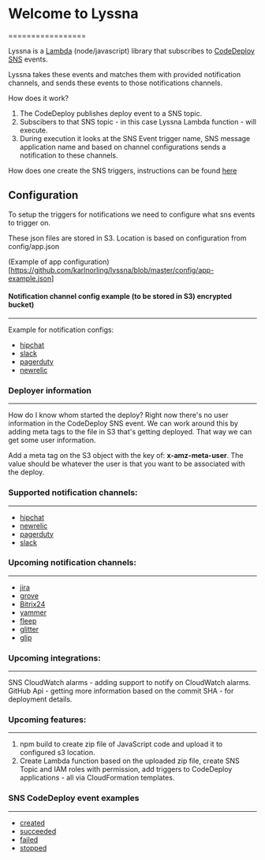 # Welcome to Lyssna
=================

Lyssna is a [Lambda](https://aws.amazon.com/documentation/lambda/) (node/javascript) library that subscribes to [CodeDeploy](https://aws.amazon.com/codedeploy/) [SNS](https://aws.amazon.com/documentation/sns/) events.

Lyssna takes these events and matches them with provided notification channels, and sends these events to those notifications channels.

How does it work?

1. The CodeDeploy publishes deploy event to a SNS topic.
2. Subscibers to that SNS topic - in this case Lyssna Lambda function - will execute.
3. During execution it looks at the SNS Event trigger name, SNS message application name and based on channel configurations sends a notification to these channels.

How does one create the SNS triggers, instructions can be found [here](http://docs.aws.amazon.com/codedeploy/latest/userguide/how-to-notify-sns.html)

## Configuration

To setup the triggers for notifications we need to configure what sns events to trigger on.

These json files are stored in S3. Location is based on configuration from config/app.json

(Example of app configuration)[https://github.com/karlnorling/lyssna/blob/master/config/app-example.json]

#### Notification channel config example (to be stored in S3) encrypted bucket)
-----
Example for notification configs:

 - [hipchat](https://github.com/karlnorling/lyssna/blob/master/config/hipchat-example.json)
 - [slack](https://github.com/karlnorling/lyssna/blob/master/config/slack-example.json)
 - [pagerduty](https://github.com/karlnorling/lyssna/blob/master/config/pagerduty-example.json)
 - [newrelic](https://github.com/karlnorling/lyssna/blob/master/config/newrelic-example.json)


### Deployer information
----
How do I know whom started the deploy?
Right now there's no user information in the CodeDeploy SNS event.
We can work around this by adding meta tags to the file in S3 that's getting deployed. That way we can get some user information.

Add a meta tag on the S3 object with the key of: **x-amz-meta-user**. The value should be whatever the user is that you want to be associated with the deploy.

### Supported notification channels:
-----
 - [hipchat](https://hipchat.com)
 - [newrelic](https://newrelic.com)
 - [pagerduty](https://pagerduty.com)
 - [slack](https://slack.com)

### Upcoming notification channels:
-----
 - [jira](https://jira.com)
 - [grove](https://grove.io)
 - [Bitrix24](https://bitrix24.com)
 - [yammer](https://www.yammer.com/)
 - [fleep](https://fleep.io)
 - [glitter](https://gitter.im/)
 - [glip](https://glip.com)

### Upcoming integrations:
-----
SNS CloudWatch alarms - adding support to notify on CloudWatch alarms.
GitHub Api - getting more information based on the commit SHA - for deployment details.

### Upcoming features:
-----
1. npm build to create zip file of JavaScript code and upload it to configured s3 location.
2. Create Lambda function based on the uploaded zip file, create SNS Topic and IAM roles with permission, add triggers to CodeDeploy applications - all via CloudFormation templates.

### SNS CodeDeploy event examples
-----
 - [created](https://github.com/karlnorling/lyssna/blob/master/tests/mock/codedeploy-created.json)
 - [succeeded](https://github.com/karlnorling/lyssna/blob/master/tests/mock/codedeploy-succeeded.json)
 - [failed](https://github.com/karlnorling/lyssna/blob/master/tests/mock/codedeploy-failed.json)
 - [stopped](https://github.com/karlnorling/lyssna/blob/master/tests/mock/codedeploy-stopped.json)
